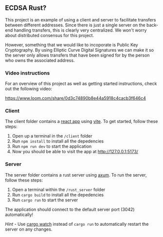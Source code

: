 ## ECDSA Rust?

This project is an example of using a client and server to facilitate transfers between different addresses. Since there is just a single server on the back-end handling transfers, this is clearly very centralized. We won't worry about distributed consensus for this project.

However, something that we would like to incoporate is Public Key Cryptography. By using Elliptic Curve Digital Signatures we can make it so the server only allows transfers that have been signed for by the person who owns the associated address.

### Video instructions
For an overview of this project as well as getting started instructions, check out the following video:

https://www.loom.com/share/0d3c74890b8e44a5918c4cacb3f646c4
 
### Client

The client folder contains a [react app](https://reactjs.org/) using [vite](https://vitejs.dev/). To get started, follow these steps:

1. Open up a terminal in the `/client` folder
2. Run `npm install` to install all the depedencies
3. Run `npm run dev` to start the application 
4. Now you should be able to visit the app at http://127.0.0.1:5173/

### Server

The server folder contains a rust server using [axum](https://docs.rs/axum/latest/axum/). To run the server, follow these steps:

1. Open a terminal within the `/rust_server` folder 
2. Run `cargo build` to install all the depedencies 
3. Run `cargo run` to start the server 

The application should connect to the default server port (3042) automatically! 

_Hint_ - Use [cargo watch](https://crates.io/crates/cargo-watch) instead of `cargo run` to automatically restart the server on any changes.
